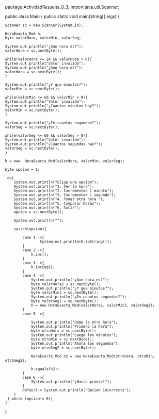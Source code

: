 package ActividadResuelta_8_3;
import java.util.Scanner;

public class Main {
    public static void main(String[] args) {
        
    Scanner sc = new Scanner(System.in);
        
    HoraExacta_Mod h;
    byte valorHora, valorMin, valorSeg;
        
    System.out.println("¿Que hora es?");
    valorHora = sc.nextByte();
                    
    while(valorHora <= 24 && valorHora > 0){            
    System.out.println("Valor invalido");
    System.out.println("¿Que hora es?");
    valorHora = sc.nextByte();
    } 
        
    System.out.println("¿Y que minutos?");
    valorMin = sc.nextByte();
        
    while(valorMin <= 60 && valorMin > 0){            
    System.out.println("Valor invalido");
    System.out.println("¿Cuantos minutos hay?");
    valorMin = sc.nextByte();
    }
    
    System.out.println("¿En cuantos segundos?");
    valorSeg = sc.nextByte(); 
    
    while(valorSeg <= 60 && valorSeg > 0){            
    System.out.println("Valor invalido");
    System.out.println("¿Cuantos segundos hay?");
    valorSeg = sc.nextByte();
    }
        
    h = new  HoraExacta_Mod(valorHora, valorMin, valorSeg);
        
    byte opcion = 1;
        
     do{
        System.out.println("Elige una opcion");
        System.out.println("1. Ver la hora");
        System.out.println("2. Incrementar 1 minuto");
        System.out.println("3. Incrementar 1 segundo");
        System.out.println("4. Poner otra hora ");
        System.out.println("5. Comparar horas");
        System.out.println("6. Salir");
        opcion = sc.nextByte();
            
        System.out.println("");
           
        switch(opcion){
                
            case 1 ->{
                    System.out.println(h.toString());
            }                
            case 2 ->{
                h.inc();
            }
            case 3 ->{
                h.incSeg();
            }                
            case 4 ->{
                System.out.println("¿Que hora es?");
                byte valorHora2 = sc.nextByte();
                System.out.println("¿Y que minutos?");
                byte valorMin2 = sc.nextByte();
                System.out.println("¿En cuantos segundos?");
                byte valorSeg2 = sc.nextByte();
                h = new HoraExacta_Mod(valorHora2, valorMin2, valorSeg2);
            } 
            case 5 ->{
                  
                System.out.println("Dame la otra hora");
                System.out.println("Primero la hora");
                byte otraHora = sc.nextByte();
                System.out.println("Luego los minutos");
                byte otroMin = sc.nextByte();
                System.out.println("Ahora los segundos");
                byte otroSeg2 = sc.nextByte();
                   
                HoraExacta_Mod h2 = new HoraExacta_Mod(otraHora, otroMin, otroSeg2);
                    
                h.equals(h2);
            }                
            case 6 ->{
                System.out.println("¡Hasta pronto!");
            }                
            default-> System.out.println("Opcion incorrecta");            
        }    
     } while (opcion!= 6);
    }
}
